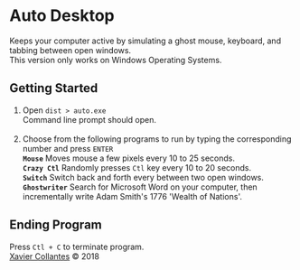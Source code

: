 # Auto Desktop
Keeps your computer active by simulating a ghost mouse, keyboard, and tabbing between open windows.  <br>
This version only works on Windows Operating Systems.  
## Getting Started
1) Open `dist > auto.exe`<br>
Command line prompt should open.  <br><br>
2) Choose from the following programs to run by typing the corresponding number and press `ENTER`  <br>
  **`Mouse`** Moves mouse a few pixels every 10 to 25 seconds. <br>
  **`Crazy Ctl`** Randomly presses `Ctl` key every 10 to 20 seconds. <br>
  **`Switch`** Switch back and forth every between two open windows. <br>
  **`Ghostwriter`** Search for Microsoft Word on your computer, then incrementally write Adam Smith's 1776 'Wealth of Nations'. <br>
## Ending Program
Press `Ctl + C` to terminate program.  
[Xavier Collantes](https://linkedin.com/in/xaviercollantes) &#169; 2018
